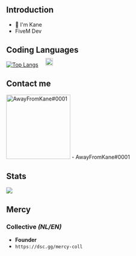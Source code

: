 ## Introduction

- 👋 I'm Kane
- <img src="https://i.imgur.com/oHouJ74.jpg" alt="AwayFromKane#0001" href="https://dsc.gg/mercy-coll" width="20" height="20" style="position: absolute; padding:2vh;"> FiveM Dev

## Coding Languages
[![Top Langs](https://github-readme-stats.vercel.app/api/top-langs/?username=AwayFromKane&layout=compact&langs_count=10&show_icons=true)](https://github.com/AwayFromKane)

## Contact me
<img src="https://www.freepnglogos.com/uploads/discord-logo-png/concours-discord-cartes-voeux-fortnite-france-6.png" alt="AwayFromKane#0001" href="https://dsc.gg/mercy-coll" width="170" height="170">
- AwayFromKane#0001

## Stats
![](https://komarev.com/ghpvc/?username=awayfromkane&color=blue&style=flat-square)

## Mercy

### Collective *(NL/EN)*
- **Founder**
- `https://dsc.gg/mercy-coll`
